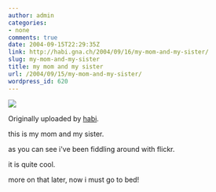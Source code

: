 ```yaml
---
author: admin
categories:
- none
comments: true
date: 2004-09-15T22:29:35Z
link: http://habi.gna.ch/2004/09/16/my-mom-and-my-sister/
slug: my-mom-and-my-sister
title: my mom and my sister
url: /2004/09/15/my-mom-and-my-sister/
wordpress_id: 620
---
```


[![](http://www.flickr.com/photos/451740_m.jpg)](http://www.flickr.com/photo.gne?id=451740)
   

  Originally uploaded by [habi](http://www.flickr.com/people/habi/).
 



this is my mom and my sister.  

as you can see i've been fiddling around with flickr.  

it is quite cool.  

more on that later, now i must go to bed!
  

